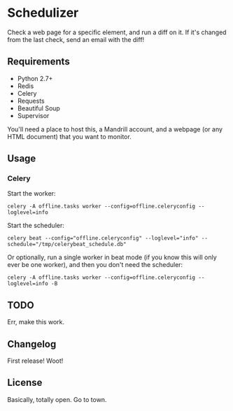 Schedulizer
===========

Check a web page for a specific element, and run a diff on it.  If it's changed from the last check, send an email with the diff!


Requirements
------------

- Python 2.7+
- Redis
- Celery
- Requests
- Beautiful Soup
- Supervisor

You'll need a place to host this, a Mandrill account, and a webpage (or any HTML document) that you want to monitor.


Usage
-----

### Celery

Start the worker:

    celery -A offline.tasks worker --config=offline.celeryconfig --loglevel=info

Start the scheduler:

    celery beat --config="offline.celeryconfig" --loglevel="info" --schedule="/tmp/celerybeat_schedule.db"

Or optionally, run a single worker in beat mode (if you know this will only ever be one worker), and then you don't need the scheduler:

    celery -A offline.tasks worker --config=offline.celeryconfig --loglevel=info -B


TODO
----

Err, make this work.


Changelog
---------

First release! Woot!


License
-------

Basically, totally open.  Go to town.